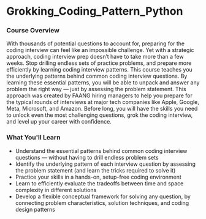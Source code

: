 # Grokking_Coding_Pattern_Python

### Course Overview
With thousands of potential questions to account for, preparing for the coding interview can feel like an impossible challenge. Yet with a strategic approach, coding interview prep doesn’t have to take more than a few weeks. Stop drilling endless sets of practice problems, and prepare more efficiently by learning coding interview patterns.  This course teaches you the underlying patterns behind common coding interview questions. By learning these essential patterns, you will be able to unpack and answer any problem the right way — just by assessing the problem statement. This approach was created by FAANG hiring managers to help you prepare for the typical rounds of interviews at major tech companies like Apple, Google, Meta, Microsoft, and Amazon.  Before long, you will have the skills you need to unlock even the most challenging questions, grok the coding interview, and level up your career with confidence. 

### What You'll Learn
* Understand the essential patterns behind common coding interview questions — without having to drill endless problem sets
* Identify the underlying pattern of each interview question by assessing the problem statement (and learn the tricks required to solve it)
* Practice your skills in a hands-on, setup-free coding environment
* Learn to efficiently evaluate the tradeoffs between time and space complexity in different solutions
* Develop a flexible conceptual framework for solving any question, by connecting problem characteristics, solution techniques, and coding design patterns
